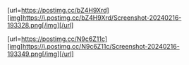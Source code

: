 [url=https://postimg.cc/bZ4H9Xrd][img]https://i.postimg.cc/bZ4H9Xrd/Screenshot-20240216-193328.png[/img][/url]

[url=https://postimg.cc/N9c6Z11c][img]https://i.postimg.cc/N9c6Z11c/Screenshot-20240216-193349.png[/img][/url]
